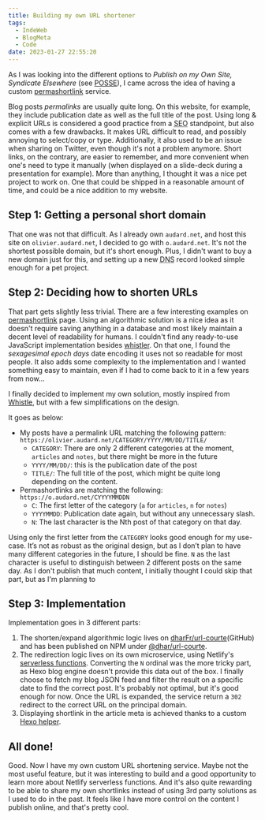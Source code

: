 ```yaml
---
title: Building my own URL shortener
tags:
  - IndeWeb
  - BlogMeta
  - Code
date: 2023-01-27 22:55:20
---
```


<p class="p-bridgy-mastodon-content" style="display: none;">#BlogPost: Building my own URL shortener. #blog #IndeWeb #permashortlink</p>

As I was looking into the different options to _Publish on my Own Site, Syndicate Elsewhere_ (see [<abbr>POSSE</abbr>](https://indieweb.org/POSSE)), I came across the idea of having a custom [permashortlink](https://indieweb.org/permashortlink) service.
<!-- more -->

Blog posts _permalinks_ are usually quite long. On this website, for example, they include publication date as well as the full title of the post. Using long &  explicit URLs is considered a good practice from a <abbr title="Search Engine Optimisation">SEO</abbr> standpoint, but also comes with a few drawbacks. It makes URL difficult to read, and possibly annoying to select/copy or type. Additionally, it also used to be an issue when sharing on Twitter, even though it's not a problem anymore. Short links, on the contrary, are easier to remember, and more convenient when one's need to type it manually (when displayed on a slide-deck during a presentation for example). 
More than anything, I thought it was a nice pet project to work on. One that could be shipped in a reasonable amount of time, and could be a nice addition to my website. 

## Step 1: Getting a personal short domain

That one was not that difficult. As I already own `audard.net`, and host this site on `olivier.audard.net`, I decided to go with `o.audard.net`. It's not the shortest possible domain, but it's short enough. Plus, I didn't want to buy a new domain just for this, and setting up a new <abbr title="Domain Name System">DNS</abbr> record looked simple enough for a pet project. 

## Step 2: Deciding how to shorten URLs

That part gets slightly less trivial. There are a few interesting examples on [permashortlink](https://indieweb.org/permashortlink) page. Using an algorithmic solution is a nice idea as it doesn't require saving anything in a database and most likely maintain a decent level of readability for humans. 
I couldn't find any ready-to-use JavaScript implementation besides [whistler](https://www.npmjs.com/package/whistler). On that one, I found the _sexagesimal epoch days_ date encoding it uses not so readable for most people. It also adds some complexity to the implementation and I wanted something easy to maintain, even if I had to come back to it in a few years from now...

I finally decided to implement my own solution, mostly inspired from [Whistle](https://tantek.pbworks.com/w/page/21743973/Whistle#design), but with a few simplifications on the design. 

It goes as below:

 - My posts have a permalink URL matching the following pattern: `https://olivier.audard.net/CATEGORY/YYYY/MM/DD/TITLE/`
   - `CATEGORY`: There are only 2 different categories at the moment, `articles` and `notes`, but there might be more in the future
   - `YYYY/MM/DD/`: this is the publication date of the post
   - `TITLE/`: The full title of the post, which might be quite long depending on the content.
 - Permashortlinks are matching the following: `https://o.audard.net/CYYYYMMDDN`
   - `C`: The first letter of the category (`a` for `articles`, `n` for `notes`)
   - `YYYYMMDD`: Publication date again, but without any unnecessary slash.
   - `N`: The last character is the Nth post of that category on that day.

Using only the first letter from the `CATEGORY` looks good enough for my use-case. It’s not as robust as the original design, but as I don’t plan to have many different categories in the future, I should be fine.
`N` as the last character is useful to distinguish between 2 different posts on the same day. As I don't publish that much content, I initially thought I could skip that part, but as I'm planning to 

## Step 3: Implementation

Implementation goes in 3 different parts:
 1. The shorten/expand algorithmic logic lives on [dharFr/url-courte](https://github.com/dharFr/url-courte)(GitHub) and has been published on NPM under [@dhar/url-courte](https://www.npmjs.com/package/@dhar/url-courte). 
 2. The redirection logic lives on its own microservice, using Netlify's [serverless functions](https://docs.netlify.com/functions/overview/). Converting the `N` ordinal was the more tricky part, as Hexo blog engine doesn't provide this data out of the box. I finally choose to fetch my blog JSON feed and filter the result on a specific date to find the correct post. It's probably not optimal, but it's good enough for now. Once the URL is expanded, the service return a `302` redirect to the correct URL on the principal domain.
 3. Displaying shortlink in the article meta is achieved thanks to a custom [Hexo helper](https://hexo.io/api/helper).

## All done!

Good. Now I have my own custom URL shortening service. Maybe not the most useful feature, but it was interesting to build and a good opportunity to learn more about Netlify serverless functions. And it's also quite rewarding to be able to share my own shortlinks instead of using 3rd party solutions as I used to do in the past. It feels like I have more control on the content I publish online, and that's pretty cool.
